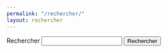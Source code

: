 ```yaml
---
permalink: "/rechercher/"
layout: rechercher
---
```


<form action="/rechercher" method="get">
  <label for="search-box">Rechercher</label>
  <input type="text" id="search-box" name="query">
  <input type="submit" value="Rechercher">
</form>

<ul id="search-results"></ul>
